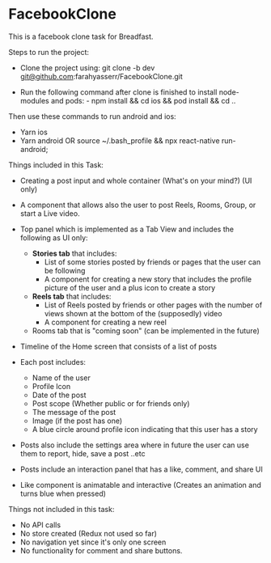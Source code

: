 # FacebookClone

This is a facebook clone task for Breadfast.

Steps to run the project:

- Clone the project using:
  git clone -b dev git@github.com:farahyasserr/FacebookClone.git

- Run the following command after clone is finished to install node-modules and pods:
      - npm install && cd ios && pod install && cd ..


Then use these commands to run android and ios:
- Yarn ios
- Yarn android   OR  source ~/.bash_profile && npx react-native run-android;



Things included in this Task:
- Creating a post input and whole container (What's on your mind?) (UI only)
- A component that allows also the user to post Reels, Rooms, Group, or start a Live video.
- Top panel which is implemented as a Tab View and includes the following as UI only:
     - **Stories tab** that includes:
          - List of some stories posted by friends or pages that the user can be following
          - A component for creating a new story that includes the profile picture of the user and a plus icon to create a story
     - **Reels tab** that includes: 
          - List of Reels posted by friends or other pages with the number of views shown at the bottom of the (supposedly) video
          - A component for creating a new reel
     - Rooms tab that is "coming soon" (can be implemented in the future)
- Timeline of the Home screen that consists of a list of posts
- Each post includes:
     - Name of the user
     - Profile Icon
     - Date of the post
     - Post scope (Whether public or for friends only)
     - The message of the post
     - Image (if the post has one)
     - A blue circle around profile icon indicating that this user has a story

- Posts also include the settings area where in future the user can use them to report, hide, save a post ..etc
- Posts include an interaction panel that has a like, comment, and share UI 
- Like component is animatable and interactive (Creates an animation and turns blue when pressed)



Things not included in this task:
- No API calls
- No store created (Redux not used so far)
- No navigation yet since it's only one screen
- No functionality for comment and share buttons.
